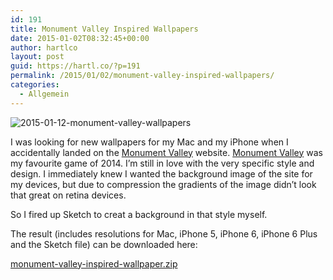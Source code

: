 ```yaml
---
id: 191
title: Monument Valley Inspired Wallpapers
date: 2015-01-02T08:32:45+00:00
author: hartlco
layout: post
guid: https://hartl.co/?p=191
permalink: /2015/01/02/monument-valley-inspired-wallpapers/
categories:
  - Allgemein
---
```

<img src="https://i2.wp.com/hartl.co/wp-content/uploads/2016/04/2015-01-12-monument-valley-wallpapers.jpg?fit=760%2C481&#038;ssl=1" alt="2015-01-12-monument-valley-wallpapers" class="alignnone size-full wp-image-192" srcset="https://i2.wp.com/hartl.co/wp-content/uploads/2016/04/2015-01-12-monument-valley-wallpapers.jpg?w=1600&ssl=1 1600w, https://i2.wp.com/hartl.co/wp-content/uploads/2016/04/2015-01-12-monument-valley-wallpapers.jpg?resize=300%2C190&ssl=1 300w, https://i2.wp.com/hartl.co/wp-content/uploads/2016/04/2015-01-12-monument-valley-wallpapers.jpg?resize=768%2C486&ssl=1 768w, https://i2.wp.com/hartl.co/wp-content/uploads/2016/04/2015-01-12-monument-valley-wallpapers.jpg?resize=1024%2C648&ssl=1 1024w, https://i2.wp.com/hartl.co/wp-content/uploads/2016/04/2015-01-12-monument-valley-wallpapers.jpg?w=1520&ssl=1 1520w" sizes="(max-width: 760px) 100vw, 760px" data-recalc-dims="1" />

I was looking for new wallpapers for my Mac and my iPhone when I accidentally landed on the [Monument Valley](http://www.monumentvalleygame.com) website. [Monument Valley](http://www.monumentvalleygame.com) was my favourite game of 2014. I&#8217;m still in love with the very specific style and design. I immediately knew I wanted the background image of the site for my devices, but due to compression the gradients of the image didn&#8217;t look that great on retina devices.
  
So I fired up Sketch to creat a background in that style myself.
  
The result (includes resolutions for Mac, iPhone 5, iPhone 6, iPhone 6 Plus and the Sketch file) can be downloaded here:

[monument-valley-inspired-wallpaper.zip](http://cl.ly/1S2l2t0N1C22)
